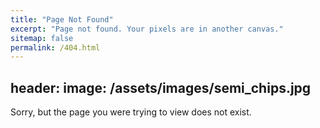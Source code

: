 ```yaml
---
title: "Page Not Found"
excerpt: "Page not found. Your pixels are in another canvas."
sitemap: false
permalink: /404.html
---
```

header:
  image: /assets/images/semi_chips.jpg
---

Sorry, but the page you were trying to view does not exist.
